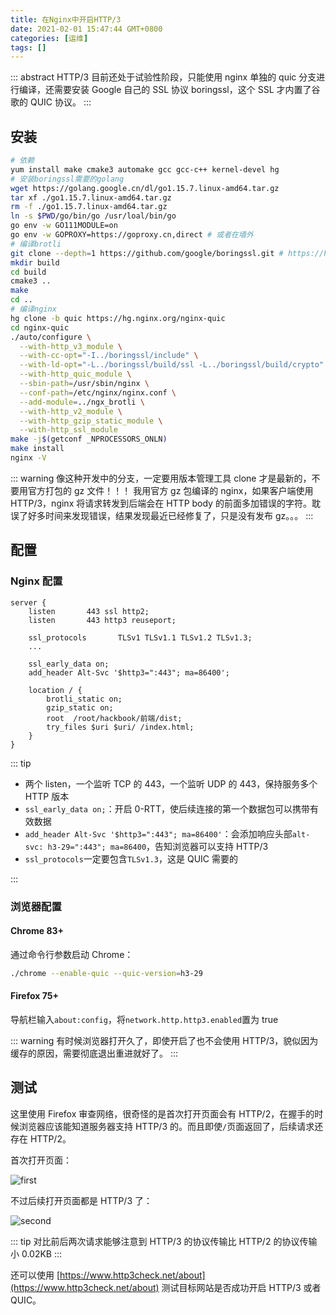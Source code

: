 ```yaml
---
title: 在Nginx中开启HTTP/3
date: 2021-02-01 15:47:44 GMT+0800
categories: [运维]
tags: []
---
```


::: abstract
HTTP/3 目前还处于试验性阶段，只能使用 nginx 单独的 quic 分支进行编译，还需要安装 Google 自己的 SSL 协议 boringssl，这个 SSL 才内置了谷歌的 QUIC 协议。
:::

<!-- more -->

## 安装

```sh
# 依赖
yum install make cmake3 automake gcc gcc-c++ kernel-devel hg
# 安装boringssl需要的golang
wget https://golang.google.cn/dl/go1.15.7.linux-amd64.tar.gz
tar xf ./go1.15.7.linux-amd64.tar.gz
rm -f ./go1.15.7.linux-amd64.tar.gz
ln -s $PWD/go/bin/go /usr/loal/bin/go
go env -w GO111MODULE=on
go env -w GOPROXY=https://goproxy.cn,direct # 或者在墙外
# 编译brotli
git clone --depth=1 https://github.com/google/boringssl.git # https://hub.fastgit.org/google/boringssl.git 如果慢可以使用这个镜像
mkdir build
cd build
cmake3 ..
make
cd ..
# 编译nginx
hg clone -b quic https://hg.nginx.org/nginx-quic
cd nginx-quic
./auto/configure \
  --with-http_v3_module \
  --with-cc-opt="-I../boringssl/include" \
  --with-ld-opt="-L../boringssl/build/ssl -L../boringssl/build/crypto" \
  --with-http_quic_module \
  --sbin-path=/usr/sbin/nginx \
  --conf-path=/etc/nginx/nginx.conf \
  --add-module=../ngx_brotli \
  --with-http_v2_module \
  --with-http_gzip_static_module \
  --with-http_ssl_module
make -j$(getconf _NPROCESSORS_ONLN)
make install
nginx -V
```

::: warning
像这种开发中的分支，一定要用版本管理工具 clone 才是最新的，不要用官方打包的 gz 文件！！！
我用官方 gz 包编译的 nginx，如果客户端使用 HTTP/3，nginx 将请求转发到后端会在 HTTP body 的前面多加错误的字符。耽误了好多时间来发现错误，结果发现最近已经修复了，只是没有发布 gz。。。
:::

## 配置

### Nginx 配置

```nginx
server {
    listen       443 ssl http2;
    listen       443 http3 reuseport;

    ssl_protocols       TLSv1 TLSv1.1 TLSv1.2 TLSv1.3;
    ...

    ssl_early_data on;
    add_header Alt-Svc '$http3=":443"; ma=86400';

    location / {
        brotli_static on;
        gzip_static on;
        root  /root/hackbook/前端/dist;
        try_files $uri $uri/ /index.html;
    }
}
```

::: tip

- 两个 listen，一个监听 TCP 的 443，一个监听 UDP 的 443，保持服务多个 HTTP 版本
- `ssl_early_data on;`：开启 0-RTT，使后续连接的第一个数据包可以携带有效数据
- `add_header Alt-Svc '$http3=":443"; ma=86400'`：会添加响应头部`alt-svc: h3-29=":443"; ma=86400`，告知浏览器可以支持 HTTP/3
- `ssl_protocols`一定要包含`TLSv1.3`，这是 QUIC 需要的

:::

### 浏览器配置

#### Chrome 83+

通过命令行参数启动 Chrome：

```sh
./chrome --enable-quic --quic-version=h3-29
```

#### Firefox 75+

导航栏输入`about:config`，将`network.http.http3.enabled`置为 true

::: warning
有时候浏览器打开久了，即使开启了也不会使用 HTTP/3，貌似因为缓存的原因，需要彻底退出重进就好了。
:::

## 测试

这里使用 Firefox 审查网络，很奇怪的是首次打开页面会有 HTTP/2，在握手的时候浏览器应该能知道服务器支持 HTTP/3 的。而且即使`/`页面返回了，后续请求还存在 HTTP/2。

首次打开页面：

![first](https://cdn.jsdelivr.net/gh/Urie96/images/screenshot-http3-first.png)

不过后续打开页面都是 HTTP/3 了：

![second](https://cdn.jsdelivr.net/gh/Urie96/images/screenshot-http3-second.png)

::: tip
对比前后两次请求能够注意到 HTTP/3 的协议传输比 HTTP/2 的协议传输小 0.02KB
:::

还可以使用 [https://www.http3check.net/about](https://www.http3check.net/about) 测试目标网站是否成功开启 HTTP/3 或者 QUIC。
